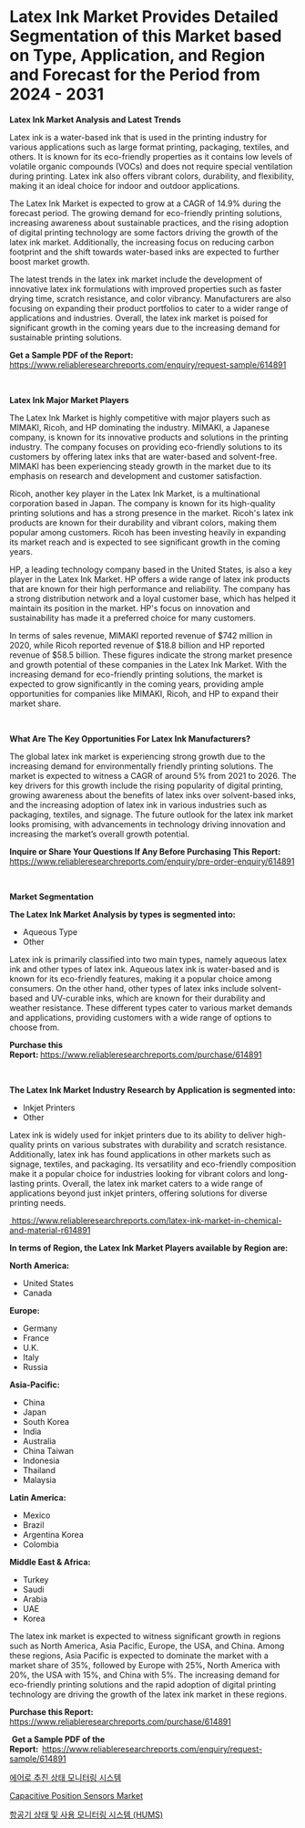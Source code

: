 <p><h1>Latex Ink Market Provides Detailed Segmentation of this Market based on Type, Application, and Region and Forecast for the Period from 2024 - 2031</h1></p><p><strong>Latex Ink Market Analysis and Latest Trends</strong></p>
<p><p>Latex ink is a water-based ink that is used in the printing industry for various applications such as large format printing, packaging, textiles, and others. It is known for its eco-friendly properties as it contains low levels of volatile organic compounds (VOCs) and does not require special ventilation during printing. Latex ink also offers vibrant colors, durability, and flexibility, making it an ideal choice for indoor and outdoor applications.</p><p>The Latex Ink Market is expected to grow at a CAGR of 14.9% during the forecast period. The growing demand for eco-friendly printing solutions, increasing awareness about sustainable practices, and the rising adoption of digital printing technology are some factors driving the growth of the latex ink market. Additionally, the increasing focus on reducing carbon footprint and the shift towards water-based inks are expected to further boost market growth.</p><p>The latest trends in the latex ink market include the development of innovative latex ink formulations with improved properties such as faster drying time, scratch resistance, and color vibrancy. Manufacturers are also focusing on expanding their product portfolios to cater to a wider range of applications and industries. Overall, the latex ink market is poised for significant growth in the coming years due to the increasing demand for sustainable printing solutions.</p></p>
<p><strong>Get a Sample PDF of the Report:&nbsp;</strong> <a href="https://www.reliableresearchreports.com/enquiry/request-sample/614891">https://www.reliableresearchreports.com/enquiry/request-sample/614891</a></p>
<p>&nbsp;</p>
<p><strong>Latex Ink Major Market Players</strong></p>
<p><p>The Latex Ink Market is highly competitive with major players such as MIMAKI, Ricoh, and HP dominating the industry. MIMAKI, a Japanese company, is known for its innovative products and solutions in the printing industry. The company focuses on providing eco-friendly solutions to its customers by offering latex inks that are water-based and solvent-free. MIMAKI has been experiencing steady growth in the market due to its emphasis on research and development and customer satisfaction.</p><p>Ricoh, another key player in the Latex Ink Market, is a multinational corporation based in Japan. The company is known for its high-quality printing solutions and has a strong presence in the market. Ricoh's latex ink products are known for their durability and vibrant colors, making them popular among customers. Ricoh has been investing heavily in expanding its market reach and is expected to see significant growth in the coming years.</p><p>HP, a leading technology company based in the United States, is also a key player in the Latex Ink Market. HP offers a wide range of latex ink products that are known for their high performance and reliability. The company has a strong distribution network and a loyal customer base, which has helped it maintain its position in the market. HP's focus on innovation and sustainability has made it a preferred choice for many customers.</p><p>In terms of sales revenue, MIMAKI reported revenue of $742 million in 2020, while Ricoh reported revenue of $18.8 billion and HP reported revenue of $58.5 billion. These figures indicate the strong market presence and growth potential of these companies in the Latex Ink Market. With the increasing demand for eco-friendly printing solutions, the market is expected to grow significantly in the coming years, providing ample opportunities for companies like MIMAKI, Ricoh, and HP to expand their market share.</p></p>
<p>&nbsp;</p>
<p><strong>What Are The Key Opportunities For Latex Ink Manufacturers?</strong></p>
<p><p>The global latex ink market is experiencing strong growth due to the increasing demand for environmentally friendly printing solutions. The market is expected to witness a CAGR of around 5% from 2021 to 2026. The key drivers for this growth include the rising popularity of digital printing, growing awareness about the benefits of latex inks over solvent-based inks, and the increasing adoption of latex ink in various industries such as packaging, textiles, and signage. The future outlook for the latex ink market looks promising, with advancements in technology driving innovation and increasing the market’s overall growth potential.</p></p>
<p><strong>Inquire or Share Your Questions If Any Before Purchasing This Report:</strong> <a href="https://www.reliableresearchreports.com/enquiry/pre-order-enquiry/614891">https://www.reliableresearchreports.com/enquiry/pre-order-enquiry/614891</a></p>
<p>&nbsp;</p>
<p><strong>Market Segmentation</strong></p>
<p><strong>The Latex Ink Market Analysis by types is segmented into:</strong></p>
<p><ul><li>Aqueous Type</li><li>Other</li></ul></p>
<p><p>Latex ink is primarily classified into two main types, namely aqueous latex ink and other types of latex ink. Aqueous latex ink is water-based and is known for its eco-friendly features, making it a popular choice among consumers. On the other hand, other types of latex inks include solvent-based and UV-curable inks, which are known for their durability and weather resistance. These different types cater to various market demands and applications, providing customers with a wide range of options to choose from.</p></p>
<p><strong>Purchase this Report:&nbsp;</strong><a href="https://www.reliableresearchreports.com/purchase/614891">https://www.reliableresearchreports.com/purchase/614891</a></p>
<p>&nbsp;</p>
<p><strong>The Latex Ink Market Industry Research by Application is segmented into:</strong></p>
<p><ul><li>Inkjet Printers</li><li>Other</li></ul></p>
<p><p>Latex ink is widely used for inkjet printers due to its ability to deliver high-quality prints on various substrates with durability and scratch resistance. Additionally, latex ink has found applications in other markets such as signage, textiles, and packaging. Its versatility and eco-friendly composition make it a popular choice for industries looking for vibrant colors and long-lasting prints. Overall, the latex ink market caters to a wide range of applications beyond just inkjet printers, offering solutions for diverse printing needs.</p></p>
<p><a href="https://www.reliableresearchreports.com/latex-ink-market-in-chemical-and-material-r614891">&nbsp;https://www.reliableresearchreports.com/latex-ink-market-in-chemical-and-material-r614891</a></p>
<p><strong>In terms of Region, the Latex Ink Market Players available by Region are:</strong></p>
<p>
    <p> <strong> North America: </strong>
        <ul>
            <li>United States</li>
            <li>Canada</li>
        </ul>
        </p> 
    <p> <strong> Europe: </strong>
        <ul>
            <li>Germany</li>
            <li>France</li>
            <li>U.K.</li>
            <li>Italy</li>
            <li>Russia</li>
        </ul>
        </p> 
    <p> <strong> Asia-Pacific: </strong>
        <ul>
            <li>China</li>
            <li>Japan</li>
            <li>South Korea</li>
            <li>India</li>
            <li>Australia</li>
            <li>China Taiwan</li>
            <li>Indonesia</li>
            <li>Thailand</li>
            <li>Malaysia</li>
        </ul>
        </p> 
    <p> <strong> Latin America: </strong>
        <ul>
            <li>Mexico</li>
            <li>Brazil</li>
            <li>Argentina Korea</li>
            <li>Colombia</li>
        </ul>
        </p> 
    <p> <strong> Middle East & Africa: </strong>
        <ul>
            <li>Turkey</li>
            <li>Saudi</li>
            <li>Arabia</li>
            <li>UAE</li>
            <li>Korea</li>
        </ul>
    </p>
    </p>
<p><p>The latex ink market is expected to witness significant growth in regions such as North America, Asia Pacific, Europe, the USA, and China. Among these regions, Asia Pacific is expected to dominate the market with a market share of 35%, followed by Europe with 25%, North America with 20%, the USA with 15%, and China with 5%. The increasing demand for eco-friendly printing solutions and the rapid adoption of digital printing technology are driving the growth of the latex ink market in these regions.</p></p>
<p><strong>Purchase this Report: </strong><a href="https://www.reliableresearchreports.com/purchase/614891">https://www.reliableresearchreports.com/purchase/614891</a></p>
<p>&nbsp;<strong>Get a Sample PDF of the Report:&nbsp;&nbsp;</strong><a href="https://www.reliableresearchreports.com/enquiry/request-sample/614891">https://www.reliableresearchreports.com/enquiry/request-sample/614891</a></p>
<p><strong></strong></p>
<p><p><a href="https://github.com/OliverBarry1954/Market-Research-Report-List-1/blob/main/654864392303.md">에어로 추진 상태 모니터링 시스템</a></p><p><a href="https://issuu.com/reportprime-2/docs/capacitive-position-sensors-market-size-2030.pptx">Capacitive Position Sensors Market</a></p><p><a href="https://github.com/trmesnao7959541/Market-Research-Report-List-2/blob/main/302129092304.md">항공기 상태 및 사용 모니터링 시스템 (HUMS)</a></p></p>